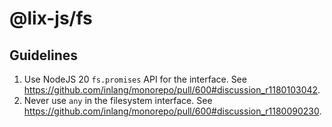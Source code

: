 # @lix-js/fs

## Guidelines

1. Use NodeJS 20 `fs.promises` API for the interface. See https://github.com/inlang/monorepo/pull/600#discussion_r1180103042.
2. Never use `any` in the filesystem interface. See https://github.com/inlang/monorepo/pull/600#discussion_r1180090230.
